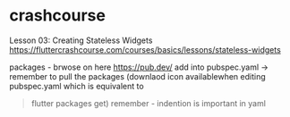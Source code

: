 # crashcourse

Lesson 03: Creating Stateless Widgets
https://fluttercrashcourse.com/courses/basics/lessons/stateless-widgets


packages - brwose on here https://pub.dev/
add into pubspec.yaml  -> remember to pull the packages (downlaod icon availablewhen editing pubspec.yaml which is equivalent to
> flutter packages get)
remember - indention is important in yaml